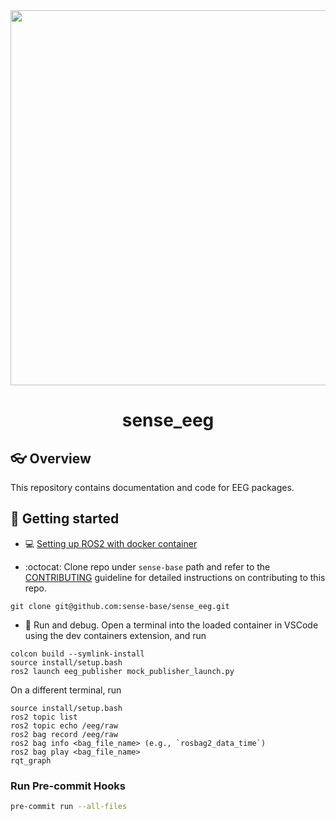 <div style="text-align: center;" align="center">
  <img src="docs/figs/.svg" alt="" width="600"/>
  <h1> sense_eeg </h1>
</div>

## :eyeglasses: Overview
This repository contains documentation and code for EEG packages. 
## :school_satchel: Getting started
* :computer: [Setting up ROS2 with docker container](https://github.com/sense-base/base/tree/main/docs/docker)

* :octocat: Clone repo under `sense-base` path and refer to the [CONTRIBUTING](CONTRIBUTING.md) guideline for detailed instructions on contributing to this repo.
```
git clone git@github.com:sense-base/sense_eeg.git
```

* :nut_and_bolt: Run and debug. Open a terminal into the loaded container in VSCode using the dev containers extension, and run
```
colcon build --symlink-install
source install/setup.bash
ros2 launch eeg_publisher mock_publisher_launch.py
```

On a different terminal, run
```
source install/setup.bash
ros2 topic list
ros2 topic echo /eeg/raw
ros2 bag record /eeg/raw
ros2 bag info <bag_file_name> (e.g., `rosbag2_data_time`)
ros2 bag play <bag_file_name>
rqt_graph
```


### Run Pre-commit Hooks
```bash
pre-commit run --all-files
```
